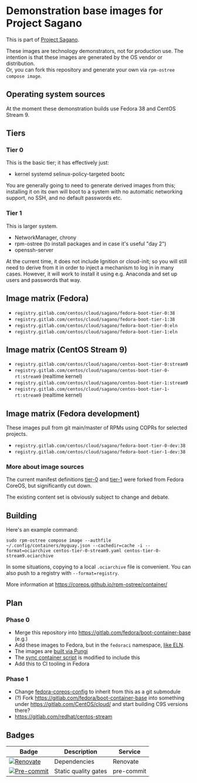 # Demonstration base images for Project Sagano

This is part of [Project Sagano](https://gitlab.com/CentOS/cloud/issue-tracker/-/blob/main/README.md).

These images are technology demonstrators, not for production use. The
intention is that these images are generated by the OS vendor or
distribution.  
Or, you can fork this repository and generate your own via
`rpm-ostree compose image`.

## Operating system sources

At the moment these demonstration builds use Fedora 38 and CentOS Stream 9.

## Tiers

### Tier 0

This is the basic tier; it has effectively just:

- kernel systemd selinux-policy-targeted bootc

You are generally going to need to generate derived images from this; installing
it on its own will boot to a system with no automatic networking support, no SSH,
and no default passwords etc.

### Tier 1

This is larger system.

- NetworkManager, chrony
- rpm-ostree (to install packages and in case it's useful "day 2")
- openssh-server

At the current time, it does not include Ignition or cloud-init; so you will
still need to derive from it in order to inject a mechanism to log in in many
cases.  However, it will work to install it using e.g. Anaconda and set up
users and passwords that way.

## Image matrix (Fedora)

- `registry.gitlab.com/centos/cloud/sagano/fedora-boot-tier-0:38`
- `registry.gitlab.com/centos/cloud/sagano/fedora-boot-tier-1:38`
- `registry.gitlab.com/centos/cloud/sagano/fedora-boot-tier-0:eln`
- `registry.gitlab.com/centos/cloud/sagano/fedora-boot-tier-1:eln`

## Image matrix (CentOS Stream 9)

- `registry.gitlab.com/centos/cloud/sagano/centos-boot-tier-0:stream9`
- `registry.gitlab.com/centos/cloud/sagano/centos-boot-tier-0-rt:stream9`
  (realtime kernel)
- `registry.gitlab.com/centos/cloud/sagano/centos-boot-tier-1:stream9`
- `registry.gitlab.com/centos/cloud/sagano/centos-boot-tier-1-rt:stream9`
  (realtime kernel)

## Image matrix (Fedora development)

These images pull from git main/master of RPMs using COPRs for selected projects.

- `registry.gitlab.com/centos/cloud/sagano/fedora-boot-tier-0-dev:38`
- `registry.gitlab.com/centos/cloud/sagano/fedora-boot-tier-1-dev:38`

### More about image sources

The current manifest definitions [tier-0](tier-0) and [tier-1](tier-1) were
forked from Fedora CoreOS, but significantly cut down.

The existing content set is obviously subject to change and debate.

## Building

Here's an example command:

```shell
sudo rpm-ostree compose image --authfile ~/.config/containers/myquay.json --cachedir=cache -i --format=ociarchive centos-tier-0-stream9.yaml centos-tier-0-stream9.ociarchive
```

In some situations, copying to a local `.ociarchive` file is convenient. You
can also push to a registry with `--format=registry`.

More information at <https://coreos.github.io/rpm-ostree/container/>

## Plan

### Phase 0

- Merge this repository into <https://gitlab.com/fedora/boot-container-base> (e.g.)
- Add these images to Fedora, but in the `fedoraci` namespace, [like ELN](https://docs.fedoraproject.org/en-US/eln/deliverables/).
- The images are [built via Pungi](https://pagure.io/pungi/pull-request/1699)
- The [sync container script](https://pagure.io/releng/pull-request/11180) is
  modified to include this
- Add this to CI tooling in Fedora

### Phase 1

- Change [fedora-coreos-config](https://github.com/coreos/fedora-coreos-config/)
  to inherit from this as a git submodule
- (?) Fork <https://gitlab.com/fedora/boot-container-base> into something under
  <https://gitlab.com/CentOS/cloud/> and start building C9S versions there?
- <https://gitlab.com/redhat/centos-stream>

## Badges

| Badge                   | Description          | Service      |
| ----------------------- | -------------------- | ------------ |
| [![Renovate][1]][2]     | Dependencies         | Renovate     |
| [![Pre-commit][3]][4]   | Static quality gates | pre-commit   |

[1]: https://img.shields.io/badge/renovate-enabled-brightgreen?logo=renovate
[2]: https://renovatebot.com
[3]: https://img.shields.io/badge/pre--commit-enabled-brightgreen?logo=pre-commit
[4]: https://pre-commit.com/
